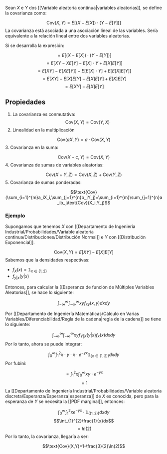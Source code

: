 
Sean $X$ e $Y$ dos [[Variable aleatoria continua|variables aleatorias]], se define la covarianza como: 

$$\text{Cov}(X,Y)=E[(X-E[X])\cdot (Y-E[Y])]$$ 
La covarianza está asociada a una asociación lineal de las variables. Sería equivalente a la relación lineal entre dos variables aleatorias. 

Si se desarrolla la expresión: 

$$=E[(X-E[X])\cdot (Y-E[Y])]$$ $$=E[XY-XE[Y]-E[X]\cdot Y+E[X]E[Y]]$$ $$=E[XY]-E[XE[Y]]-E[E[X]\cdot Y]+E[E[X]E[Y]]$$ $$=E[XY]-E[X]E[Y]-E[X]E[Y]+E[X]E[Y]$$
$$=E[XY]-E[X]E[Y]$$ 
## Propiedades 

1. La covarianza es conmutativa: 
$$\text{Cov}(X,Y)=\text{Cov}(Y,X)$$ 
2. Linealidad en la multiplicación 

$$\text{Cov}(aX,Y)=a\cdot\text{Cov}(X,Y)$$ 
3. Covarianza en la suma: 

$$\text{Cov}(X+c,Y)=\text{Cov}(X,Y)$$ 
4. Covarianza de sumas de variables aleatorias: 

$$\text{Cov}(X+Y,Z)=\text{Cov}(X,Z)+\text{Cov}(Y,Z)$$ 
5. Covarianza de sumas ponderadas: 

$$\text{Cov}(\sum_{i=1}^{m}a_iX_i,\sum_{j=1}^{n}b_jY_j)=\sum_{i=1}^{m}\sum_{j=1}^{n}a_ib_j\text{Cov}(X_i,Y_j)$$ 
### Ejemplo 

Supongamos que tenemos $X$ con [[Departamento de Ingeniería Industrial/Probabilidades/Variable aleatoria continua/Distribuciones/Distribución Normal]] e $Y$ con [[Distribución Exponencial]]. 

$$\text{Cov}(X,Y)=E[XY]-E[X]E[Y]$$ 
Sabemos que la densidades respectivas: 

- $f_X(x)=\mathbb{1}_{x\in\lbrace 1,2\rbrace}$ 
- $f_{y\vert x}(y\vert x)$ 

Entonces, para calcular la [[Esperanza de función de Múltiples Variables Aleatorias]], se hace lo siguiente:

$$\int_{-\infty}^{\infty}\int_{-\infty}^{\infty}xyf_{x y}(x,y)dxdy$$

Por [[Departamento de Ingeniería Matemáticas/Cálculo en Varias Variables/Diferenciabilidad/Regla de la cadena|regla de la cadena]] se tiene lo siguiente: 

$$\int_{-\infty}^{\infty}\int_{-\infty}^{\infty}xyf_{Y\vert X}(y\vert x)f_x(x)dxdy$$ 
Por lo tanto, ahora se puede integrar: 

$$\int_{0}^{\infty}\int_{1}^{2}x\cdot y\cdot x\cdot e^{-yx}\mathbb{1}_{\lbrace x\in(1,2)\rbrace} dxdy$$ 
Por fubini: 

$$=\int_{1}^{2}x\int_{0}^{\infty}xy\cdot e^{-yx}$$ $$=1$$ 
La [[Departamento de Ingeniería Industrial/Probabilidades/Variable aleatoria discreta/Esperanza/Esperanza|esperanza]] de $X$ es conocida, pero para la esperanza de $Y$ se necesita la [[PDF marginal]], entonces: 

$$\int_{0}^{\infty}\int_{1}^{2}xe^{-yx}\cdot\mathbb{1}_{\lbrace (1,2)\rbrace}dxdy$$ 
$$\int_{1}^{2}\frac{1}{x}dx$$ $$=ln(2)$$ 
Por lo tanto, la covarianza, llegaría a ser: 

$$\text{Cov}(X,Y)=1-\frac{3}{2}\ln(2)$$ 